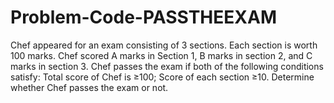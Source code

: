 # Problem-Code-PASSTHEEXAM
Chef appeared for an exam consisting of 3 sections. Each section is worth 100 marks.  Chef scored A marks in Section 1, B marks in section 2, and C marks in section 3.  Chef passes the exam if both of the following conditions satisfy:  Total score of Chef is ≥100; Score of each section ≥10. Determine whether Chef passes the exam or not.
